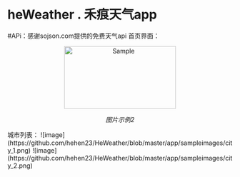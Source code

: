 # heWeather . 禾痕天气app 
#APi：感谢sojson.com提供的免费天气api
首页界面：
<p align="center">
    <img src="https://github.com/hehen23/HeWeather/blob/master/app/sampleimages/index.png" alt="Sample"  width="250" height="140">
    <p align="center">
        <em>图片示例2</em>
    </p>
</p>
 城市列表：
![image](https://github.com/hehen23/HeWeather/blob/master/app/sampleimages/city_1.png)
![image](https://github.com/hehen23/HeWeather/blob/master/app/sampleimages/city_2.png)

